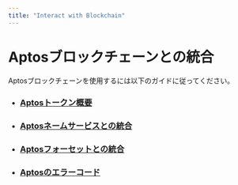 ```yaml
---
title: "Interact with Blockchain"
---
```


# Aptosブロックチェーンとの統合

Aptosブロックチェーンを使用するには以下のガイドに従ってください。

- ### [Aptosトークン概要](../guides/nfts/aptos-token-overview.md)
- ### [Aptosネームサービスとの統合](aptos-name-service-package.md)
- ### [Aptosフォーセットとの統合](../guides/system-integrators-guide.md#integrating-with-the-faucet)
- ### [Aptosのエラーコード](../reference/error-codes.md)
